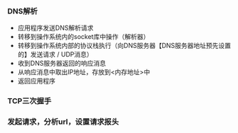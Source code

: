 

### DNS解析

- 应用程序发送DNS解析请求
- 转移到操作系统内的socket库中操作（解析器）
- 转移到操作系统内部的协议栈执行（向DNS服务器【DNS服务器地址预先设置的】发送请求 / UDP消息）
- 收到DNS服务器返回的响应消息
- 从响应消息中取出IP地址，存放到<内存地址>中
- 返回应用程序

### TCP三次握手



### 发起请求，分析url，设置请求报头